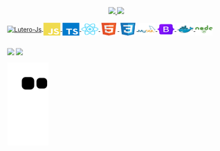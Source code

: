 
<div>
  <div align="center">
    <a href="https://github.com/MarcosLutero">
    <img height="180em" src="https://github-readme-stats.vercel.app/api?username=marcoslutero&show_icons=true&theme=synthwave&include_all_commits=true&count_private=true"/>
    <img height="180em" src="https://github-readme-stats.vercel.app/api/top-langs/?username=marcoslutero&layout=compact&langs_count=7&theme=synthwave"/>
  </div>
    <div style="display: inline_block"><br>
       <img align="center" alt="Lutero-Js" height="30" width="40" src="https://raw.githubusercontent.com/devicons/devicon/master/icons/javascript/java-plain.svg">
    <img align="center" alt="Lutero-Js" height="30" width="40" src="https://raw.githubusercontent.com/devicons/devicon/master/icons/javascript/javascript-plain.svg">
    <img align="center" alt="Lutero-Ts" height="30" width="40" src="https://raw.githubusercontent.com/devicons/devicon/master/icons/typescript/typescript-plain.svg">
    <img align="center" alt="Lutero-React" height="30" width="40" src="https://raw.githubusercontent.com/devicons/devicon/master/icons/react/react-original.svg">
    <img align="center" alt="Lutero-HTML" height="30" width="40" src="https://raw.githubusercontent.com/devicons/devicon/master/icons/html5/html5-original.svg">
    <img align="center" alt="Lutero-CSS" height="30" width="40" src="https://raw.githubusercontent.com/devicons/devicon/master/icons/css3/css3-original.svg">
    <img align="center" alt="Lutero-MySql" height="30" width="40" src="https://github.com/devicons/devicon/blob/master/icons/mysql/mysql-original-wordmark.svg">
    <img align="center" alt="Lutero-Bootstrap" height="30" width="40" src="https://github.com/devicons/devicon/blob/master/icons/bootstrap/bootstrap-original.svg">
    <img align="center" alt="Lutero-Docker" height="30" width="40" src="https://github.com/devicons/devicon/blob/master/icons/docker/docker-original.svg">
    <img align="center" alt="Lutero-Nodejs" height="30" width="40" src="https://github.com/devicons/devicon/blob/master/icons/nodejs/nodejs-plain-wordmark.svg">
</div>
 </div>
    
  ##
 
<div> 
  <a href = "mailto:marcos09rocha@gmail.com"><img src="https://img.shields.io/badge/-Gmail-%23333?style=for-the-badge&logo=gmail&logoColor=white" target="_blank"></a>
  <a href="https://www.linkedin.com/in/lutero-rocha-418b50147/" target="_blank"><img src="https://img.shields.io/badge/-LinkedIn-%230077B5?style=for-the-badge&logo=linkedin&logoColor=white" target="_blank"></a> 
 
  ![Snake animation](https://github.com/rafaballerini/rafaballerini/blob/output/github-contribution-grid-snake.svg)
 
</div>
 
